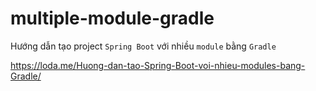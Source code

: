 # multiple-module-gradle

Hướng dẫn tạo project `Spring Boot` với nhiều `module` bằng `Gradle`

https://loda.me/Huong-dan-tao-Spring-Boot-voi-nhieu-modules-bang-Gradle/

